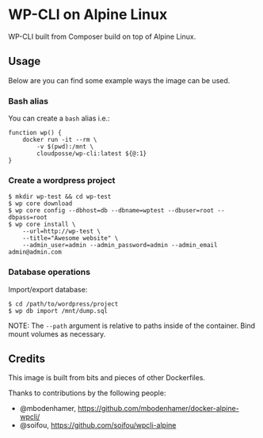 # WP-CLI on Alpine Linux

WP-CLI built from Composer build on top of Alpine Linux.

## Usage

Below are you can find some example ways the image can be used.

### Bash alias
You can create a `bash` alias i.e.:
```
function wp() {
    docker run -it --rm \
        -v $(pwd):/mnt \
        cloudposse/wp-cli:latest ${@:1}
}
```

### Create a wordpress project
```
$ mkdir wp-test && cd wp-test
$ wp core download
$ wp core config --dbhost=db --dbname=wptest --dbuser=root --dbpass=root
$ wp core install \
    --url=http://wp-test \
    --title="Awesome website" \
    --admin_user=admin --admin_password=admin --admin_email admin@admin.com
```

### Database operations
Import/export database:
```
$ cd /path/to/wordpress/project
$ wp db import /mnt/dump.sql
```

NOTE: The `--path` argument is relative to paths inside of the container. Bind mount volumes as necessary.


## Credits

This image is built from bits and pieces of other Dockerfiles. 

Thanks to contributions by the following people:
- @mbodenhamer, https://github.com/mbodenhamer/docker-alpine-wpcli/
- @soifou, https://github.com/soifou/wpcli-alpine
